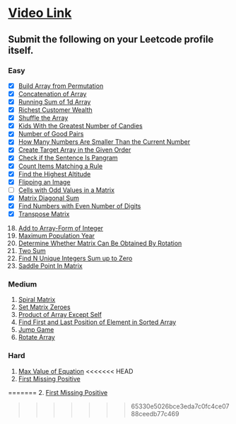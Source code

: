 # [Video Link](https://youtu.be/n60Dn0UsbEk)

## Submit the following on your Leetcode profile itself.

### Easy
- [x] [Build Array from Permutation](https://leetcode.com/problems/build-array-from-permutation/)
- [x] [Concatenation of Array](https://leetcode.com/problems/concatenation-of-array/)
- [x] [Running Sum of 1d Array](https://leetcode.com/problems/running-sum-of-1d-array/)
- [x] [Richest Customer Wealth](https://leetcode.com/problems/richest-customer-wealth/)
- [x] [Shuffle the Array](https://leetcode.com/problems/shuffle-the-array/)
- [x] [Kids With the Greatest Number of Candies](https://leetcode.com/problems/kids-with-the-greatest-number-of-candies/)
- [x] [Number of Good Pairs](https://leetcode.com/problems/number-of-good-pairs/)
- [x] [How Many Numbers Are Smaller Than the Current Number](https://leetcode.com/problems/how-many-numbers-are-smaller-than-the-current-number/)
- [x] [Create Target Array in the Given Order](https://leetcode.com/problems/create-target-array-in-the-given-order/)
- [x] [Check if the Sentence Is Pangram](https://leetcode.com/problems/check-if-the-sentence-is-pangram/)
- [x]  [Count Items Matching a Rule](https://leetcode.com/problems/count-items-matching-a-rule/)
- [x]  [Find the Highest Altitude](https://leetcode.com/problems/find-the-highest-altitude/)
- [x] [Flipping an Image](https://leetcode.com/problems/flipping-an-image/)
- [ ] [Cells with Odd Values in a Matrix](https://leetcode.com/problems/cells-with-odd-values-in-a-matrix/)
- [x] [Matrix Diagonal Sum](https://leetcode.com/problems/matrix-diagonal-sum/)
- [x] [Find Numbers with Even Number of Digits](https://leetcode.com/problems/find-numbers-with-even-number-of-digits/)
- [x] [Transpose Matrix](https://leetcode.com/problems/transpose-matrix/)
18. [Add to Array-Form of Integer](https://leetcode.com/problems/add-to-array-form-of-integer/)
19. [Maximum Population Year](https://leetcode.com/problems/maximum-population-year/)
20. [Determine Whether Matrix Can Be Obtained By Rotation](https://leetcode.com/problems/determine-whether-matrix-can-be-obtained-by-rotation/)
21. [Two Sum](https://leetcode.com/problems/two-sum/)
22. [Find N Unique Integers Sum up to Zero](https://leetcode.com/problems/find-n-unique-integers-sum-up-to-zero/)
23. [Saddle Point In Matrix](https://leetcode.com/problems/lucky-numbers-in-a-matrix/)

### Medium
1. [Spiral Matrix](https://leetcode.com/problems/spiral-matrix/)
2. [Set Matrix Zeroes](https://leetcode.com/problems/set-matrix-zeroes/)
3. [Product of Array Except Self](https://leetcode.com/problems/product-of-array-except-self/)
4. [Find First and Last Position of Element in Sorted Array](https://leetcode.com/problems/find-first-and-last-position-of-element-in-sorted-array/)
5. [Jump Game](https://leetcode.com/problems/jump-game/)
6. [Rotate Array](https://leetcode.com/problems/rotate-array/)

### Hard
1. [Max Value of Equation](https://leetcode.com/problems/max-value-of-equation/)
<<<<<<< HEAD
2. [ First Missing Positive](https://leetcode.com/problems/first-missing-positive/)


=======
2. [First Missing Positive](https://leetcode.com/problems/first-missing-positive/)
>>>>>>> 65330e5026bce3eda7c0fc4ce0788ceedb77c469
